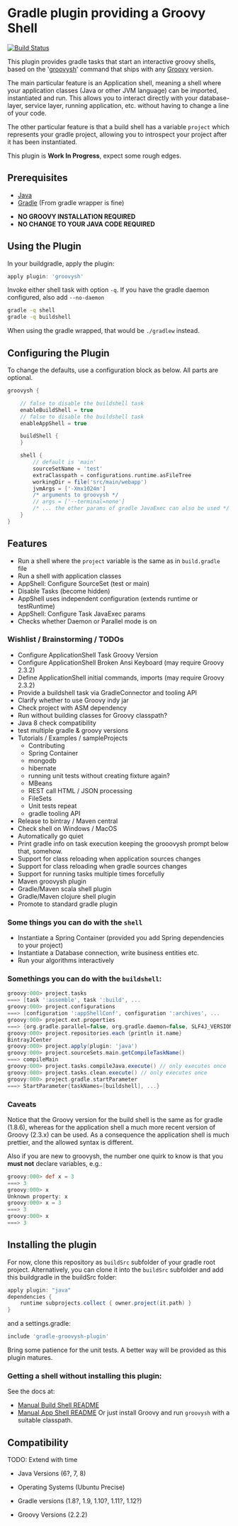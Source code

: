 # Gradle plugin providing a Groovy Shell

[![Build Status](https://travis-ci.org/tkruse/gradle-groovysh-plugin.svg)](https://travis-ci.org/tkruse/gradle-groovysh-plugin)

This plugin provides gradle tasks that start an interactive groovy shells, based on
the '[groovysh](http://groovy.codehaus.org/Groovy+Shell)' command that ships with any [Groovy](http://groovy.codehaus.org/) version.

The main particular feature is an Application shell, meaning a shell where your application
classes (Java or other JVM language) can be imported, instantiated and run. This allows you to interact
directly with your database-layer, service layer, running application, etc. without having to
change a line of your code.

The other particular feature is that a build shell has a variable ```project``` which represents
your gradle project, allowing you to introspect your project after it has been instantiated.


This plugin is **Work In Progress**, expect some rough edges.


## Prerequisites

* [Java](http://www.java.com/)
* [Gradle](http://www.gradle.org) (From gradle wrapper is fine)

- **NO GROOVY INSTALLATION REQUIRED**
- **NO CHANGE TO YOUR JAVA CODE REQUIRED**



## Using the Plugin

In your buildgradle, apply the plugin:

```Groovy
apply plugin: 'groovysh'
```

Invoke either shell task with option ```-q```.
If you have the gradle daemon configured, also add ```--no-daemon```

```bash
gradle -q shell
gradle -q buildshell
```

When using the gradle wrapped, that would be ```./gradlew``` instead.

## Configuring the Plugin

To change the defaults, use a configuration block as below. All parts are optional.

```Groovy
groovysh {

    // false to disable the buildshell task
    enableBuildShell = true
    // false to disable the buildshell task
    enableAppShell = true

    buildShell {
    }

    shell {
        // default is 'main'
        sourceSetName = 'test'
        extraClasspath = configurations.runtime.asFileTree
        workingDir = file('src/main/webapp')
        jvmArgs = ['-Xmx1024m']
        /* arguments to groovysh */
        // args = ['--terminal=none']
        /* ... the other params of gradle JavaExec can also be used */
    }
}
```




## Features

- Run a shell where the ```project``` variable is the same as in ```build.gradle``` file
- Run a shell with application classes
- AppShell: Configure SourceSet (test or main)
- Disable Tasks (become hidden)
- AppShell uses independent configuration (extends runtime or testRuntime)
- AppShell: Configure Task JavaExec params
- Checks whether Daemon or Parallel mode is on

### Wishlist / Brainstorming / TODOs

- Configure ApplicationShell Task Groovy Version
- Configure ApplicationShell Broken Ansi Keyboard (may require Groovy 2.3.2)
- Define ApplicationShell initial commands, imports (may require Groovy 2.3.2)
- Provide a buildshell task via GradleConnector and tooling API
- Clarify whether to use Groovy indy jar
- Check project with ASM dependency
- Run without building classes for Groovy classpath?
- Java 8 check compatibility
- test multiple gradle & groovy versions
- Tutorials / Examples / sampleProjects
    - Contributing
    - Spring Container
    - mongodb
    - hibernate
    - running unit tests without creating fixture again?
    - MBeans
    - REST call HTML / JSON processing
    - FileSets
    - Unit tests repeat
    - gradle tooling API
- Release to bintray / Maven central
- Check shell on Windows / MacOS
- Automatically go quiet
- Print gradle info on task execution keeping the grooovysh prompt below that, somehow.
- Support for class reloading when application sources changes
- Support for class reloading when gradle sources changes
- Support for running tasks multiple times forcefully
- Maven groovysh plugin
- Gradle/Maven scala shell plugin
- Gradle/Maven clojure shell plugin
- Promote to standard gradle plugin




### Some things you can do with the ```shell```

- Instantiate a Spring Container (provided you add Spring dependencies to your project)
- Instantiate a Database connection, write business entities etc.
- Run your algorithms interactively

### Somethings you can do with the ```buildshell```:

```Groovy
groovy:000> project.tasks
===> [task ':assemble', task ':build', ...
groovy:000> project.configurations
===> [configuration ':appShellConf', configuration ':archives', ...
groovy:000> project.ext.properties
===> {org.gradle.parallel=false, org.gradle.daemon=false, SLF4J_VERSION=1.7.7}
groovy:000> project.repositories.each {println it.name}
BintrayJCenter
groovy:000> project.apply(plugin: 'java')
groovy:000> project.sourceSets.main.getCompileTaskName()
===> compileMain
groovy:000> project.tasks.compileJava.execute() // only executes once
groovy:000> project.tasks.clean.execute() // only executes once
groovy:000> project.gradle.startParameter
===> StartParameter{taskNames=[buildshell], ...}
```

### Caveats


Notice that the Groovy version for the build shell is the same as for gradle (1.8.6), whereas for the application
shell a much more recent version of Groovy (2.3.x) can be used. As a consequence the application shell is much prettier,
and the allowed syntax is different.

Also if you are new to groovysh, the number one quirk to know is that you **must not** declare variables, e.g.:

```Groovy
groovy:000> def x = 3
===> 3
groovy:000> x
Unknown property: x
groovy:000> x = 3
===> 3
groovy:000> x
===> 3
```


## Installing the plugin


For now, clone this repository as ```buildSrc``` subfolder of your gradle root project.
Alternatively, you can clone it into the ```buildSrc``` subfolder and add this buildgradle in the buildSrc folder:

```Groovy
apply plugin: "java"
dependencies {
    runtime subprojects.collect { owner.project(it.path) }
}
```

and a settings.gradle:

```Groovy
include 'gradle-groovysh-plugin'
```

Bring some patience for the unit tests.
A better way will be provided as this plugin matures.


### Getting a shell without installing this plugin:

See the docs at:
 - [Manual Build Shell README](doc/InstallBuildShellManually.md)
 - [Manual App Shell README](doc/InstallAppShellManually.md)
Or just install Groovy and run ```groovysh``` with a suitable classpath.

## Compatibility

TODO: Extend with time

* Java Versions (6?, 7, 8)

* Operating Systems (Ubuntu Precise)

* Gradle versions (1.8?, 1.9, 1.10?, 1.11?, 1.12?)

* Groovy Versions (2.2.2)
